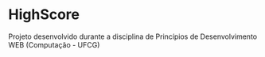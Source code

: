 # HighScore
Projeto desenvolvido durante a disciplina de Princípios de Desenvolvimento WEB (Computação - UFCG)
